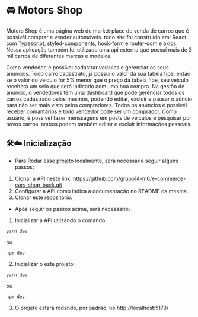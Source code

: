 # :oncoming_automobile: Motors Shop

Motors Shop é uma página web de market place de venda de carros que é possivèl comprar e vender 
automóveis. todo site foi construído em: React com Typescript, styled-components, hook-form e router-dom e axios. 
Nessa aplicação também foi utilizado uma api externa que possuí mais de 3 mil carros de diferentes marcas e modelos. 

Como vendedor, é possível cadastrar veículos e gerenciar os seus anúncios. Todo carro cadastrato, já possui o valor 
da sua tabela fipe, então se o valor do veículo for 5% menor que o preço da tabela fipe, seu veículo receberá um selo 
que será indicado com uma boa compra. Na gestão de anúncio, o vendedores têm uma dashboard que pode gerenciar todos os carros 
cadastrado pelos mesmos, podendo editar, excluir e pausar o aúncio para não ser mais visto pelos compradores. Todos os anúncios é possivél receber
comantários e todo vendedor pode ser um comprador. Como usuário, é possível fazer menssagens em posts de veículos e pesquisar por novos carros.
ambos podem também editar e excluir informações pessoais.

## 🛠️:cloud: Inicialização

* Para Rodar esse projeto localmente, será necessário seguir alguns passos:

1. Clonar a API neste link: https://github.com/grupo14-m6/e-commerce-cars-shop-back.git
2. Configurar a API como indica a documentação no README da mesma.
3. Clonar este repositório.

* Após seguir os passos acima, será necessario:

1. Inicializar a API utlizando o comando:

````
yarn dev
````

ou

````
npm dev
````

2. Inicializar o este projeto: 

````
yarn dev
````

ou

````
npm dev
````

3. O projeto estará rodando, por padrão, no http://localhost:5173/
